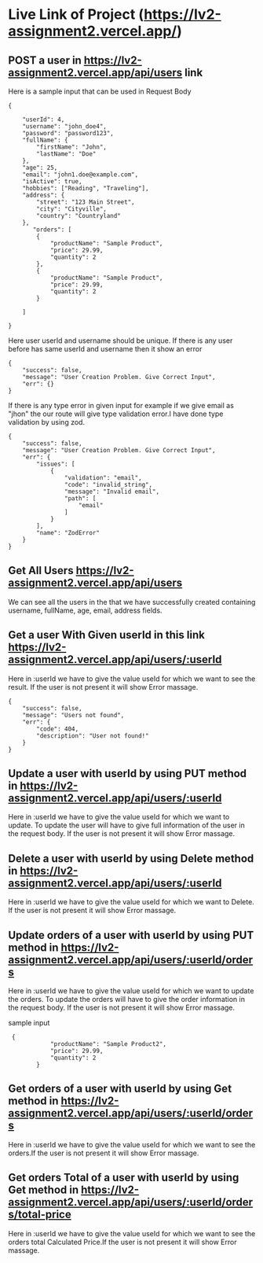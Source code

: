 # Live Link of Project (https://lv2-assignment2.vercel.app/)

## POST a user in https://lv2-assignment2.vercel.app/api/users link 
Here is a sample input that can be used in Request Body
```
{
    
    "userId": 4,
    "username": "john_doe4",
    "password": "password123",
    "fullName": {
        "firstName": "John",
        "lastName": "Doe"
    },
    "age": 25,
    "email": "john1.doe@example.com",
    "isActive": true,
    "hobbies": ["Reading", "Traveling"],
    "address": {
        "street": "123 Main Street",
        "city": "Cityville",
        "country": "Countryland"
    },
       "orders": [
        {
            "productName": "Sample Product",
            "price": 29.99,
            "quantity": 2
        },
        {
            "productName": "Sample Product",
            "price": 29.99,
            "quantity": 2
        }
        
    ]
   
}

```

Here user userId and username should be unique. If there is any user before has same userId and username then it show an error 
```
{
    "success": false,
    "message": "User Creation Problem. Give Correct Input",
    "err": {}
}
```
If there is any type error in given input for example if we give email as "jhon" the our route will give type validation error.I have done type validation  by using zod.
```
{
    "success": false,
    "message": "User Creation Problem. Give Correct Input",
    "err": {
        "issues": [
            {
                "validation": "email",
                "code": "invalid_string",
                "message": "Invalid email",
                "path": [
                    "email"
                ]
            }
        ],
        "name": "ZodError"
    }
}
```
## Get All Users https://lv2-assignment2.vercel.app/api/users 
We can see all the users in the that we have successfully created containing username, fullName, age, email, address fields.

## Get a user With Given userId in this link https://lv2-assignment2.vercel.app/api/users/:userId 
Here in :userId we have to give the value useId for which we want to see the result. 
If the user is not present it will show Error massage.
```
{
    "success": false,
    "message": "Users not found",
    "err": {
        "code": 404,
        "description": "User not found!"
    }
}
```
## Update a user with userId by using PUT method in https://lv2-assignment2.vercel.app/api/users/:userId 
Here in :userId we have to give the value useId for which we want to update. To update the user will have to give full information of the user in the request body. If the user is not present it will show Error massage.

## Delete a user with userId by using Delete method in https://lv2-assignment2.vercel.app/api/users/:userId 
Here in :userId we have to give the value useId for which we want to Delete. If the user is not present it will show Error massage.

## Update orders of a user with userId by using PUT method in https://lv2-assignment2.vercel.app/api/users/:userId/orders
Here in :userId we have to give the value useId for which we want to update the orders. To update the orders will have to give the order information in the request body. If the user is not present it will show Error massage.

sample input
```
 {
            "productName": "Sample Product2",
            "price": 29.99,
            "quantity": 2
        }
```
## Get orders of a user with userId by using Get method in https://lv2-assignment2.vercel.app/api/users/:userId/orders
Here in :userId we have to give the value useId for which we want to see the orders.If the user is not present it will show Error massage.
## Get orders Total of a user with userId by using Get method in https://lv2-assignment2.vercel.app/api/users/:userId/orders/total-price
Here in :userId we have to give the value useId for which we want to see the orders total Calculated Price.If the user is not present it will show Error massage.


